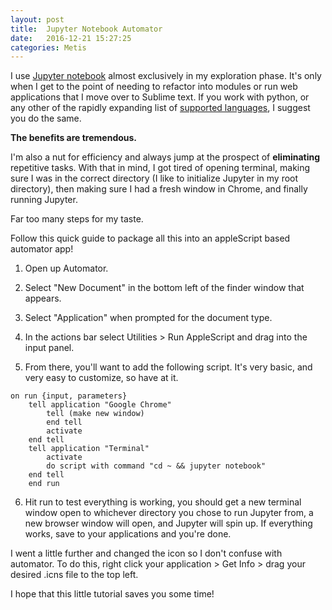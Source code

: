 ```yaml
---
layout: post
title:  Jupyter Notebook Automator
date:   2016-12-21 15:27:25
categories: Metis
---
```



I use [Jupyter notebook](http://jupyter.org/) almost exclusively in my exploration phase.  It's only when I get to the point of needing to refactor into modules or run web applications that I move over to Sublime text.  If you work with python, or any other of the rapidly expanding list of [supported languages](https://github.com/ipython/ipython/wiki/IPython-kernels-for-other-languages), I suggest you do the same. 

**The benefits are tremendous.**

I'm also a nut for efficiency and always jump at the prospect of **eliminating** repetitive tasks.  With that in mind,  I got tired of opening terminal, making sure I was in the correct directory (I like to initialize Jupyter in my root directory), then making sure I had a fresh window in Chrome, and finally running Jupyter.  
 
Far too many steps for my taste.

Follow this quick guide to package all this into an appleScript based automator app!


1. Open up Automator.  
2. Select "New Document" in the bottom left of the finder window that appears.
3. Select "Application" when prompted for the document type.

4. In the actions bar select Utilities > Run AppleScript and drag into the input panel.
5. From there, you'll want to add the following script.  It's very basic, and very easy to customize,  so have at it.

```applescript
on run {input, parameters}
	tell application "Google Chrome"
		tell (make new window)
		end tell
		activate
	end tell
	tell application "Terminal"
		activate
		do script with command "cd ~ && jupyter notebook"
	end tell
	end run
```	
6. Hit run to test everything is working,  you should get a new terminal window open to whichever directory you chose to run Jupyter from, a new browser window will open, and Jupyter will spin up.  If everything works, save to your applications and you're done.  

I went a little further and changed the icon so I don't confuse with automator.  To do this, right click your application > Get Info > drag your desired .icns file to the top left.

I hope that this little tutorial saves you some time!




